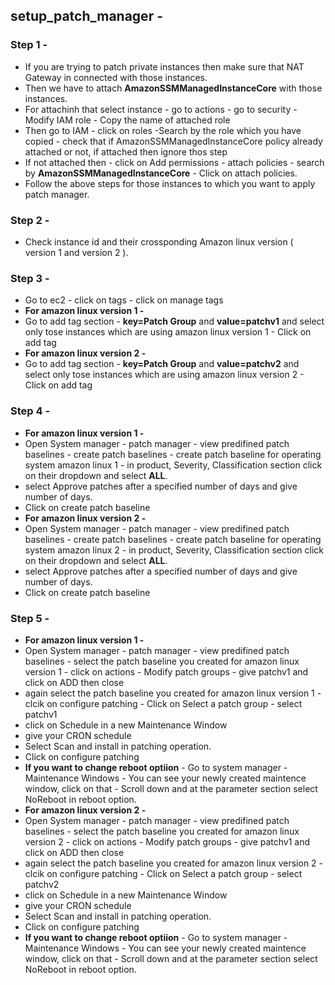 ## setup_patch_manager -
### Step 1 -
- If you are trying to patch private instances then make sure that NAT Gateway in connected with those instances.
- Then we have to attach **AmazonSSMManagedInstanceCore** with those instances.
- For attachinh that select instance - go to actions - go to security - Modify IAM role - Copy the name of attached role
- Then go to IAM - click on roles -Search by the role which you have copied - check that if AmazonSSMManagedInstanceCore policy already attached or not, if attached then ignore thos step
- If not attached then - click on Add permissions - attach policies - search by **AmazonSSMManagedInstanceCore** - Click on attach policies.
- Follow the above steps for those instances to which you want to apply patch manager.
### Step 2 -
- Check instance id and their crossponding Amazon linux version ( version 1 and version 2 ).
### Step 3 -
- Go to ec2 - click on tags - click on manage tags
- **For amazon linux version 1 -**
- Go to add tag section - **key=Patch Group** and **value=patchv1** and select only tose instances which are using amazon linux version 1 - Click on add tag
- **For amazon linux version 2 -**
- Go to add tag section - **key=Patch Group** and **value=patchv2** and select only tose instances which are using amazon linux version 2 - Click on add tag
### Step 4 -
- **For amazon linux version 1 -**
- Open System manager - patch manager - view predifined patch baselines - create patch baselines - create patch baseline for operating system amazon linux 1 - in product, Severity, Classification section click on their dropdown and select **ALL**.
- select Approve patches after a specified number of days and give number of days.
- Click on create patch baseline 
- **For amazon linux version 2 -**
- Open System manager - patch manager - view predifined patch baselines - create patch baselines - create patch baseline for operating system amazon linux 2 - in       product, Severity, Classification section click on their dropdown and select **ALL**.
- select Approve patches after a specified number of days and give number of days.
- Click on create patch baseline 
### Step 5 -
- **For amazon linux version 1 -**
 - Open System manager - patch manager - view predifined patch baselines - select the patch baseline you created for amazon linux version 1 - click on actions - Modify patch groups - give patchv1 and click on ADD then close
 - again select the patch baseline you created for amazon linux version 1 - clcik on configure patching - Click on Select a patch group - select patchv1
 - click on Schedule in a new Maintenance Window
 - give your CRON schedule
 - Select Scan and install in patching operation.
 - Click on configure patching 
- **If you want to change reboot optiion** - Go to system manager - Maintenance Windows - You can see your newly created maintence window, click on that - Scroll down and at the parameter section select NoReboot in reboot option.
- **For amazon linux version 2 -**
 - Open System manager - patch manager - view predifined patch baselines - select the patch baseline you created for amazon linux version 2 - click on actions - Modify patch groups - give patchv1 and click on ADD then close
 - again select the patch baseline you created for amazon linux version 2 - clcik on configure patching - Click on Select a patch group - select patchv2
 - click on Schedule in a new Maintenance Window
 - give your CRON schedule
 - Select Scan and install in patching operation.
 - Click on configure patching 
- **If you want to change reboot optiion** - Go to system manager - Maintenance Windows - You can see your newly created maintence window, click on that - Scroll down and at the parameter section select NoReboot in reboot option.

